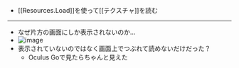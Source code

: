 
- [[Resources.Load]]を使って[[テクスチャ]]を読む

-----
- なぜ片方の画面にしか表示されないのか…
- ![image](https://gyazo.com/b377cec497b25f83ef0afd4e58be0b2b/thumb/1000)
- 表示されていないのではなく画面上でつぶれて読めないだけだった？
    - Oculus Goで見たらちゃんと見えた
